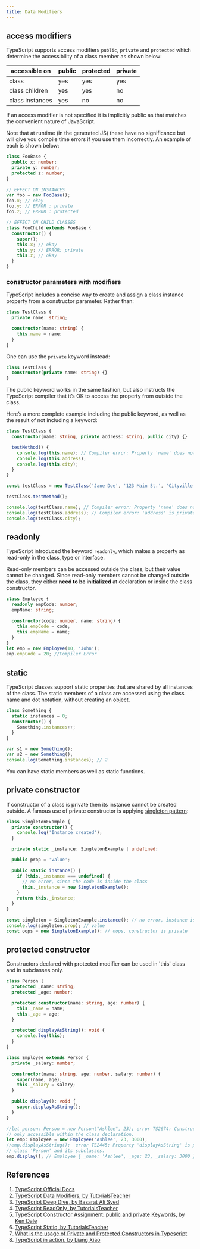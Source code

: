 ```yaml
---
title: Data Modifiers
---
```


## access modifiers

TypeScript supports access modifiers `public`, `private` and `protected` which determine the accessibility of a class member as shown below:

| accessible on   | public | protected | private |
| --------------- | ------ | --------- | ------- |
| class           | yes    | yes       | yes     |
| class children  | yes    | yes       | no      |
| class instances | yes    | no        | no      |

If an access modifier is not specified it is implicitly public as that matches the convenient nature of JavaScript.

Note that at runtime (in the generated JS) these have no significance but will give you compile time errors if you use them incorrectly. An example of each is shown below:

```typescript
class FooBase {
  public x: number;
  private y: number;
  protected z: number;
}

// EFFECT ON INSTANCES
var foo = new FooBase();
foo.x; // okay
foo.y; // ERROR : private
foo.z; // ERROR : protected

// EFFECT ON CHILD CLASSES
class FooChild extends FooBase {
  constructor() {
    super();
    this.x; // okay
    this.y; // ERROR: private
    this.z; // okay
  }
}
```

### constructor parameters with modifiers

TypeScript includes a concise way to create and assign a class instance property from a constructor parameter. Rather than:

```typescript
class TestClass {
  private name: string;

  constructor(name: string) {
    this.name = name;
  }
}
```

One can use the `private` keyword instead:

```typescript
class TestClass {
  constructor(private name: string) {}
}
```

The public keyword works in the same fashion, but also instructs the TypeScript compiler that it’s OK to access the property from outside the class.

Here’s a more complete example including the public keyword, as well as the result of not including a keyword:

```typescript
class TestClass {
  constructor(name: string, private address: string, public city) {}

  testMethod() {
    console.log(this.name); // Compiler error: Property 'name' does not exist on type 'TestClass'.
    console.log(this.address);
    console.log(this.city);
  }
}

const testClass = new TestClass('Jane Doe', '123 Main St.', 'Cityville');

testClass.testMethod();

console.log(testClass.name); // Compiler error: Property 'name' does not exist on type 'TestClass'.
console.log(testClass.address); // Compiler error: 'address' is private and only accessible within class 'TestClass'.
console.log(testClass.city);
```

## readonly

TypeScript introduced the keyword `readonly`, which makes a property as read-only in the class, type or interface.

Read-only members can be accessed outside the class, but their value cannot be changed. Since read-only members cannot be changed outside the class, they either **need to be initialized** at declaration or inside the class constructor.

```typescript
class Employee {
  readonly empCode: number;
  empName: string;

  constructor(code: number, name: string) {
    this.empCode = code;
    this.empName = name;
  }
}
let emp = new Employee(10, 'John');
emp.empCode = 20; //Compiler Error
```

## static

TypeScript classes support static properties that are shared by all instances of the class. The static members of a class are accessed using the class name and dot notation, without creating an object.

```typescript
class Something {
  static instances = 0;
  constructor() {
    Something.instances++;
  }
}

var s1 = new Something();
var s2 = new Something();
console.log(Something.instances); // 2
```

You can have static members as well as static functions.

## private constructor

If constructor of a class is private then its instance cannot be created outside. A famous use of private constructor is applying [singleton pattern](/docs/design-patterns/1.creation-pattern/singleton):

```typescript
class SingletonExample {
  private constructor() {
    console.log('Instance created');
  }

  private static _instance: SingletonExample | undefined;

  public prop = 'value';

  public static instance() {
    if (this._instance === undefined) {
      // no error, since the code is inside the class
      this._instance = new SingletonExample();
    }
    return this._instance;
  }
}

const singleton = SingletonExample.instance(); // no error, instance is created
console.log(singleton.prop); // value
const oops = new SingletonExample(); // oops, constructor is private
```

## protected constructor

Constructors declared with protected modifier can be used in 'this' class and in subclasses only.

```typescript
class Person {
  protected _name: string;
  protected _age: number;

  protected constructor(name: string, age: number) {
    this._name = name;
    this._age = age;
  }

  protected displayAsString(): void {
    console.log(this);
  }
}

class Employee extends Person {
  private _salary: number;

  constructor(name: string, age: number, salary: number) {
    super(name, age);
    this._salary = salary;
  }

  public display(): void {
    super.displayAsString();
  }
}

//let person: Person = new Person("Ashlee", 23); error TS2674: Constructor of class 'Person' is protected and
// only accessible within the class declaration.
let emp: Employee = new Employee('Ashlee', 23, 3000);
//emp.displayAsString();  error TS2445: Property 'displayAsString' is protected and only accessible within
// class 'Person' and its subclasses.
emp.display(); // Employee { _name: 'Ashlee', _age: 23, _salary: 3000 }
```

## References

1. [TypeScript Official Docs](https://www.typescriptlang.org/docs/handbook/classes.html)
2. [TypeScript Data Modifiers, by TutorialsTeacher](https://www.tutorialsteacher.com/typescript/data-modifiers)
3. [TypeScript Deep Dive, by Basarat Ali Syed](https://basarat.gitbook.io/typescript/future-javascript/classes)
4. [TypeScript ReadOnly, by TutorialsTeacher](https://www.tutorialsteacher.com/typescript/typescript-readonly)
5. [TypeScript Constructor Assignment: public and private Keywords, by Ken Dale](https://kendaleiv.com/typescript-constructor-assignment-public-and-private-keywords/)
6. [TypeScript Static, by TutorialsTeacher](https://www.tutorialsteacher.com/typescript/typescript-static)
7. [What is the usage of Private and Protected Constructors in Typescript](https://stackoverflow.com/questions/51134172/what-is-the-usage-of-private-and-protected-constructors-in-typescript)
8. [TypeScript in action, by Liang Xiao](https://time.geekbang.org/course/detail/211-108549)
